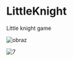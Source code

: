 # LittleKnight
Little knight game

![obraz](https://user-images.githubusercontent.com/22658548/117578609-7023d180-b0ef-11eb-9664-d6c9dbabfc90.png)

![7](https://user-images.githubusercontent.com/22658548/117576938-018f4580-b0e8-11eb-995f-37a275b0596c.png)
